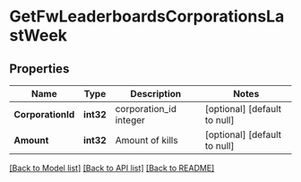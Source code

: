 # GetFwLeaderboardsCorporationsLastWeek

## Properties
Name | Type | Description | Notes
------------ | ------------- | ------------- | -------------
**CorporationId** | **int32** | corporation_id integer | [optional] [default to null]
**Amount** | **int32** | Amount of kills | [optional] [default to null]

[[Back to Model list]](../README.md#documentation-for-models) [[Back to API list]](../README.md#documentation-for-api-endpoints) [[Back to README]](../README.md)


